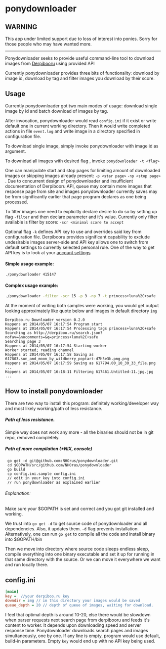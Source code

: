 ponydownloader
==============

WARNING
-------

This app under limited support due to loss of interest into ponies. Sorry for those people who may have wanted more.

---

Ponydownloader seeks to provide useful command-line tool to download images from [Derpibooru](http://derpiboo.ru) using provided API

Currently ponydownloader provides three bits of functionality: download by image id, download by tag and filter images you download by their score.

Usage
-----

Currently ponydownloader got two main modes of usage: download single image by id and batch download of images by tag.

After invocation, ponydownloader would read `config.ini` if it exist or write default one in current working directory. Then it would write completed actions in file `event.log` and write image in a directory specified in configuration file.

To download single image, simply invoke ponydownloader with image id as argument.

To download all images with desired flag , invoke `ponydownloader -t <flag>`

One can manipulate start and stop pages for limiting amount of downloaded images or skipping images already present: `-p <star page>` `-np <stop page>` . Due to concurrent design of ponydownloader and insufficient documentation of Derpibooru API, queue may contain more images that response page from site and images ponydownloader currently saves may be from significantly earlier that page program declares as one being processed.

To filter images one need to explicitly declare desire to do so by setting up flag `-filter` and then declare parameter and it's value.
Currently only filter available is filter by score: `-scr <minimal score to accept`

Optional flag `-k` defines API key to use and overrides said key from configuration file. Derpibooru provides significant capability to exclude undesirable images server-side and API key allows one to switch from default settings to currently selected personal rule. One of the way to get API key is to look at your [account settings](https://derpiboo.ru/users/edit)

#### Simple usage example:
```bash
./ponydownloader 415147
```

#### Complex usage example:
```bash
./ponydownloader -filter -scr 15 -p 3 -np 7 -t princess+luna%2C+safe
```
At the moment of writing both samples were working, you would get output looking approximately like quote below and images in default directory `img`

```
Derpiboo.ru Downloader version 0.2.0
Happens at 2014/05/07 16:17:54 Program start
Happens at 2014/05/07 16:17:54 Processing tags princess+luna%2C+safe
Searching as http://derpiboo.ru/search.json?nofav=&nocomments=&q=princess+luna%2C+safe
Searching page 3
Happens at 2014/05/07 16:17:54 Starting worker
Worker started; reading channel
Happens at 2014/05/07 16:17:58 Saving as 617803.sun_and_moon_by_wildberry_poptart-d7h5e3b.png.png
Happens at 2014/05/07 16:17:59 Saving as 617794.00_10_30_33_file.png
...
Happens at 2014/05/07 16:18:11 Filtering 617461.Untitled-11.jpg.jpg
...
```

## How to install ponydownloader

There are two way to install this program: definitely working/developer way and most likely working/path of less resistance.

##### Path of less resistance.

Simple way does not work any more - all the binaries should not be in git repo, removed completely.

##### Path of more compilation (*NIX, console)

```
 go get -d git@github.com:NHOrus/ponydownloader.git
 cd $GOPATH/src/github.com/NHOrus/ponydownloader
 go build
 cp config.ini.sample config.ini
 // edit in your key into config.ini
 // run ponydownloader as explained earlier
``` 

###### Explanation:

Make sure your $GOPATH is set and correct and you got git installed and working.

We trust into `go get -d` to get source code of ponydownloader and all dependencies. Also, it updates them. `-d` flag  prevents installation. Alternatively, one can run `go get` to compile all the code and install binary into $GOPATH/bin 

Then we move into directory where source code sleeps endless sleep, compile everything into one binary executable and set it up for running in that same directory with the source. Or we can move it everywhere we want and run locally there.

config.ini
----------

```config.ini
[main]
key =  //your derpiboo.ru key
downdir = img // in this directory your images would be saved
queue_depth = 20 // depth of queue of images, waiting for download. 
``` 
I feel that optimal depth is around 10-20, else there would be slowdown when parser requests next search page from derpibooru and feeds it's content to worker. It depends upon downloading speed and server response time. Ponydownloader downloads search  pages and images simultaneously, one by one.
If any line is empty, program would use default, build-in parameters. Empty `key` would end up with no API key being used.
